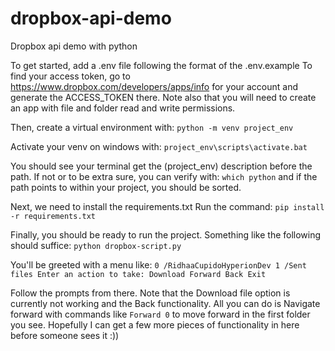 # dropbox-api-demo
Dropbox api demo with python

To get started, add a .env file following the format of the .env.example
To find your access token, go to https://www.dropbox.com/developers/apps/info for your account
and generate the ACCESS_TOKEN there. Note also that you will need to create an app with file and folder
read and write permissions.

Then, create a virtual environment with:
`python -m venv project_env`

Activate your venv on windows with:
`project_env\scripts\activate.bat`

You should see your terminal get the (project_env) description before the path.
If not or to be extra sure, you can verify with:
`which python`
and if the path points to within your project, you should be sorted.

Next, we need to install the requirements.txt
Run the command:
`pip install -r requirements.txt`

Finally, you should be ready to run the project.
Something like the following should suffice:
`python dropbox-script.py`

You'll be greeted with a menu like:
`
0 /RidhaaCupidoHyperionDev
1 /Sent files
Enter an action to take:
Download
Forward
Back
Exit
`

Follow the prompts from there.
Note that the Download file option is currently not working and the Back functionality.
All you can do is Navigate forward with commands like `Forward 0` to move forward in the first folder
you see.
Hopefully I can get a few more pieces of functionality in here before someone sees it :))

